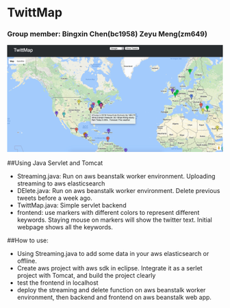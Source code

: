 # TwittMap

### Group member: Bingxin Chen(bc1958) Zeyu Meng(zm649)

![alt text](https://raw.githubusercontent.com/ChronoResister/TwittMap/master/screenshot.jpeg "Screenshot")

##Using Java Servlet and Tomcat 

- Streaming.java: Run on aws beanstalk worker environment. Uploading streaming to aws elasticsearch
- DElete.java: Run on aws beanstalk worker environment. Delete previous tweets before a week ago.
- TwittMap.java: Simple servlet backend 
- frontend: use markers with different colors to represent different keywords. Staying mouse on markers will show the twitter text. Initial webpage shows all the keywords.


##How to use: 
- Using Streaming.java to add some data in your aws elasticsearch or offline. 
- Create aws project with aws sdk in eclipse. Integrate it as a serlet project with Tomcat, and build the project clearly
- test the frontend in localhost
- deploy the streaming and delete function on aws beanstalk worker environment, then backend and frontend on aws beanstalk web app. 

